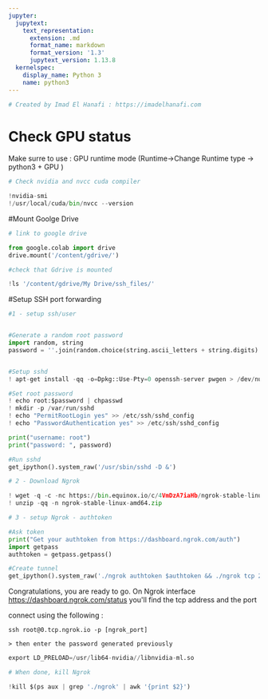 ```yaml
---
jupyter:
  jupytext:
    text_representation:
      extension: .md
      format_name: markdown
      format_version: '1.3'
      jupytext_version: 1.13.8
  kernelspec:
    display_name: Python 3
    name: python3
---
```


```python id="7LkFelkcVVeM"
# Created by Imad El Hanafi : https://imadelhanafi.com
```

<!-- #region id="7KYvm7elVabs" -->
# Check GPU status

Make surre to use : GPU runtime mode (Runtime->Change Runtime type -> python3 + GPU
)


<!-- #endregion -->

```python id="-nwY1_gYVcpc" colab={"base_uri": "https://localhost:8080/"} outputId="96cc1a2f-bfbe-4ef5-d252-0efe3046b9f1"
# Check nvidia and nvcc cuda compiler

!nvidia-smi
!/usr/local/cuda/bin/nvcc --version
```

<!-- #region id="FT66Rd6yV3ib" -->
#Mount Goolge Drive
<!-- #endregion -->

```python id="tUCE2A_DVeMe" colab={"base_uri": "https://localhost:8080/"} outputId="7a56a501-5e70-4bf4-a810-4f06cc97bfd2"
# link to google drive

from google.colab import drive
drive.mount('/content/gdrive/')

```

```python id="7j2NLxcrV9hj"
#check that Gdrive is mounted

!ls '/content/gdrive/My Drive/ssh_files/'
```

<!-- #region id="Ftyme-AIYFgK" -->
#Setup SSH port forwarding
<!-- #endregion -->

```python id="C0t3EVVaWbUJ" colab={"base_uri": "https://localhost:8080/"} outputId="fcd080fb-65ad-4910-9453-f52c55124dc7"
#1 - setup ssh/user 


#Generate a random root password
import random, string
password = ''.join(random.choice(string.ascii_letters + string.digits) for i in range(30))


#Setup sshd
! apt-get install -qq -o=Dpkg::Use-Pty=0 openssh-server pwgen > /dev/null

#Set root password
! echo root:$password | chpasswd
! mkdir -p /var/run/sshd
! echo "PermitRootLogin yes" >> /etc/ssh/sshd_config
! echo "PasswordAuthentication yes" >> /etc/ssh/sshd_config

print("username: root")
print("password: ", password)

#Run sshd
get_ipython().system_raw('/usr/sbin/sshd -D &')
```

```python id="H_1iQGAtYvCq"
# 2 - Download Ngrok

! wget -q -c -nc https://bin.equinox.io/c/4VmDzA7iaHb/ngrok-stable-linux-amd64.zip
! unzip -qq -n ngrok-stable-linux-amd64.zip
```

```python id="68P192JwZBtF" colab={"base_uri": "https://localhost:8080/"} outputId="d38dd72a-5227-4934-81ba-7f8af9195f66"
# 3 - setup Ngrok - authtoken

#Ask token
print("Get your authtoken from https://dashboard.ngrok.com/auth")
import getpass
authtoken = getpass.getpass()

#Create tunnel
get_ipython().system_raw('./ngrok authtoken $authtoken && ./ngrok tcp 22 &')
```

<!-- #region id="N5sGgljXaTjL" -->
Congratulations, you are ready to go. 
On Ngrok interface https://dashboard.ngrok.com/status you'll find the tcp address and the port 

connect using the following : 

```
ssh root@0.tcp.ngrok.io -p [ngrok_port]

> then enter the password generated previously

```
<!-- #endregion -->

```python id="Lz16iXUw0xJk"
export LD_PRELOAD=/usr/lib64-nvidia//libnvidia-ml.so
```

```python id="ACzGZ2_MaSQi"
# When done, kill Ngrok

!kill $(ps aux | grep './ngrok' | awk '{print $2}')
```
